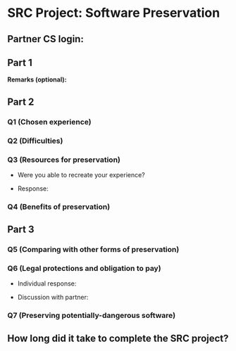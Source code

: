 SRC Project: Software Preservation
==================================

<!-- TODO: Fill this out. Text between arrow symbols (like this) is
a Markdown comment; you can delete the text and the arrow symbols. -->

## Partner CS login:

## Part 1

**Remarks (optional):** <!-- Answer here -->

## Part 2

### Q1 (Chosen experience)

<!-- Answer here -->

### Q2 (Difficulties)

<!-- Answer here -->

### Q3 (Resources for preservation)

* Were you able to recreate your experience?

* Response:

<!-- Answer here -->

### Q4 (Benefits of preservation)

<!-- Answer here -->

## Part 3

### Q5 (Comparing with other forms of preservation)

<!-- Answer here -->

### Q6 (Legal protections and obligation to pay)

* Individual response: 

* Discussion with partner: 

### Q7 (Preserving potentially-dangerous software)

<!-- Answer here -->

## How long did it take to complete the SRC project?

<!-- Enter an approximate number of hours that you spent actively working on the project. -->

